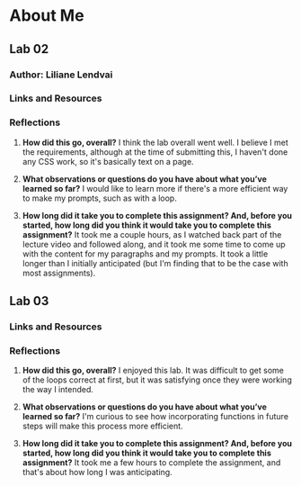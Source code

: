 # About Me

## Lab 02

### Author: Liliane Lendvai

### Links and Resources

### Reflections

1. **How did this go, overall?**
I think the lab overall went well. I believe I met the requirements, although at the time of submitting this, I haven't done any CSS work, so it's basically text on a page. 

2. **What observations or questions do you have about what you’ve learned so far?**
I would like to learn more if there's a more efficient way to make my prompts, such as with a loop.

3. **How long did it take you to complete this assignment? And, before you started, how long did you think it would take you to complete this assignment?**
It took me a couple hours, as I watched back part of the lecture video and followed along, and it took me some time to come up with the content for my paragraphs and my prompts. It took a little longer than I initially anticipated (but I'm finding that to be the case with most assignments).

## Lab 03

### Links and Resources

### Reflections

1. **How did this go, overall?**
I enjoyed this lab. It was difficult to get some of the loops correct at first, but it was satisfying once they were working the way I intended.

2. **What observations or questions do you have about what you’ve learned so far?**
I'm curious to see how incorporating functions in future steps will make this process more efficient.

3. **How long did it take you to complete this assignment? And, before you started, how long did you think it would take you to complete this assignment?**
It took me a few hours to complete the assignment, and that's about how long I was anticipating.
